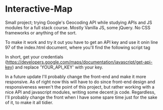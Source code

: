 # Interactive-Map

Small project; trying Google's Geocoding API while studying APIs and JS modules for a full stack course. Mostly Vanilla JS, some jQuery. No CSS frameworks or anything of the sort.

To make it work and try it out you have to get an API key and use it onin line 97 of the index.html document, where you'll find the following script tag

  <script type='text/javascript' src='https://maps.googleapis.com/maps/api/js?v=3&key=YOUR_API_KEY&libraries=places&callback=initMap' async defer></script>

In short, get your credentials (https://developers.google.com/maps/documentation/javascript/get-api-key) and replace 'YOUR_API_KEY' with your key.

In a future update I'll probably change the front-end and make it more responsive. As of right now this will have to do since front-end design and responsiveness weren't the point of this project, but rather working with a nice API and javascript modules, writing some decent js code. Regardless, I'll probably change the front when I have some spare time just for the sake of it, to make it all tidier.
